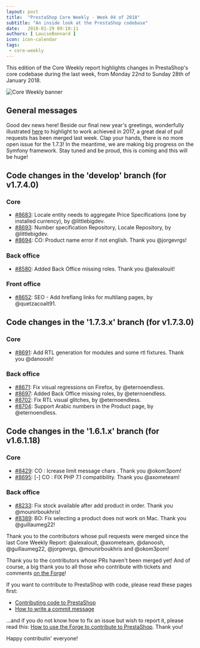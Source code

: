 ```yaml
---
layout: post
title:  "PrestaShop Core Weekly - Week 04 of 2018"
subtitle: "An inside look at the PrestaShop codebase"
date:   2018-01-29 09:10:11
authors: [ LouiseBonnard ]
icon: icon-calendar
tags:
 - core-weekly
---
```


This edition of the Core Weekly report highlights changes in PrestaShop's core codebase during the last week, from Monday 22nd to Sunday 28th of January 2018.

![Core Weekly banner](/assets/images/2017/04/core_weekly_banner.jpg)


## General messages

Good dev news here! Beside our final new year's greetings, wonderfully illustrated [here](http://build.prestashop.com/news/prestashop-loves-its-community) to highlight to work achieved in 2017, a great deal of pull requests has been merged last week. Clap your hands, there is no more open issue for the 1.7.3! In the meantime, we are making big progress on the Symfony framework. Stay tuned and be proud, this is coming and this will be huge!


## Code changes in the 'develop' branch (for v1.7.4.0)

### Core

* [#8683](https://github.com/PrestaShop/PrestaShop/pull/8683): Locale entity needs to aggregate Price Specifications (one by installed currency), by @littlebigdev.
* [#8693](https://github.com/PrestaShop/PrestaShop/pull/8693): Number specification Repository, Locale Repository, by @littlebigdev.
* [#8694](https://github.com/PrestaShop/PrestaShop/pull/8694): CO: Product name error if not english. Thank you @jorgevrgs!


### Back office

* [#8580](https://github.com/PrestaShop/PrestaShop/pull/8580): Added Back Office missing roles. Thank you @alexalouit!


### Front office

* [#8652](https://github.com/PrestaShop/PrestaShop/pull/8652): SEO - Add hreflang links for multilang pages, by @quetzacoalt91.


## Code changes in the '1.7.3.x' branch (for v1.7.3.0)

### Core

* [#8691](https://github.com/PrestaShop/PrestaShop/pull/8691): Add RTL generation for modules and some rtl fixtures. Thank you @danoosh!


### Back office

* [#8671](https://github.com/PrestaShop/PrestaShop/pull/8671): Fix visual regressions on Firefox, by @eternoendless.
* [#8697](https://github.com/PrestaShop/PrestaShop/pull/8697): Added Back Office missing roles, by @eternoendless.
* [#8702](https://github.com/PrestaShop/PrestaShop/pull/8702): Fix RTL visual glitches, by @eternoendless.
* [#8704](https://github.com/PrestaShop/PrestaShop/pull/8704): Support Arabic numbers in the Product page, by @eternoendless.


## Code changes in the '1.6.1.x' branch (for v1.6.1.18)

### Core

* [#8429](https://github.com/PrestaShop/PrestaShop/pull/8429): CO : Icrease limit message chars . Thank you @okom3pom!
* [#8695](https://github.com/PrestaShop/PrestaShop/pull/8695): [-] CO : FIX PHP 7.1 compatibility. Thank you @axometeam!


### Back office

* [#8233](https://github.com/PrestaShop/PrestaShop/pull/8233): Fix stock available after add product in order. Thank you @mounirboukhris!
* [#8389](https://github.com/PrestaShop/PrestaShop/pull/8389): BO: Fix selecting a product does not work on Mac. Thank you @guillaumeg22!

Thank you to the contributors whose pull requests were merged since the last Core Weekly Report: @alexalouit, @axometeam, @danoosh, @guillaumeg22, @jorgevrgs, @mounirboukhris and @okom3pom!

Thank you to the contributors whose PRs haven't been merged yet! And of course, a big thank you to all those who contribute with tickets and comments [on the Forge](http://forge.prestashop.com/)!

If you want to contribute to PrestaShop with code, please read these pages first:

 * [Contributing code to PrestaShop](http://doc.prestashop.com/display/PS16/Contributing+code+to+PrestaShop)
 * [How to write a commit message](http://doc.prestashop.com/display/PS16/How+to+write+a+commit+message)

...and if you do not know how to fix an issue but wish to report it, please read this: [How to use the Forge to contribute to PrestaShop](http://doc.prestashop.com/display/PS16/How+to+use+the+Forge+to+contribute+to+PrestaShop). Thank you!

Happy contributin' everyone!
